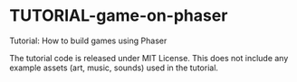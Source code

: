 # TUTORIAL-game-on-phaser
Tutorial: How to build games using Phaser

The tutorial code is released under MIT License. This does not include any example assets (art, music, sounds) used in the tutorial.
